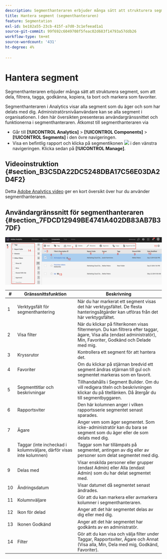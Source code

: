 ```yaml
---
description: Segmenthanteraren erbjuder många sätt att strukturera segment, som att dela, filtrera, tagga, godkänna, kopiera, ta bort och markera som favoriter.
title: Hantera segment (segmenthanteraren)
feature: Segmentation
exl-id: be182a55-23cb-415f-a7d0-3c1efeead1a1
source-git-commit: 99f692c6049708f5feac02d683f14793a57ddb26
workflow-type: tm+mt
source-wordcount: '431'
ht-degree: 4%

---
```


# Hantera segment

Segmenthanteraren erbjuder många sätt att strukturera segment, som att dela, filtrera, tagga, godkänna, kopiera, ta bort och markera som favoriter.

Segmenthanteraren i Analytics visar alla segment som du äger och som har delats med dig. Administratörsnivåanvändare kan se alla segment i organisationen. I den här översikten presenteras användargränssnittet och funktionerna i segmenthanteraren. Åtkomst till segmenthanteraren via

* Går till **[!UICONTROL Analytics]** > **[!UICONTROL Components]** > **[!UICONTROL Segments]** i den övre navigeringen.
* Visa en befintlig rapport och klicka på segmentikonen  ![](https://spectrum.adobe.com/static/icons/workflow_18/Smock_Segmentation_18_N.svg) i den vänstra navigeringen. Klicka sedan på **[!UICONTROL Manage]**.

## Videoinstruktion {#section_B3C5DA22DC5248DBA17C56E03DA2D4F2}

Detta [Adobe Analytics video](https://experienceleague.adobe.com/docs/analytics-learn/tutorials/components/segmentation/segment-management-and-sharing.html) ger en kort översikt över hur du använder segmenthanteraren.

## Användargränssnitt för segmenthanteraren {#section_7FDCD12949BE4741A402DB83AB7B37DF}

![](assets/segment_manager_ui.png)

| # | Gränssnittsfunktion | Beskrivning |
|---|---|---|
| 1 | Verktygsfält för segmenthantering | När du har markerat ett segment visas det här verktygsfältet. De flesta hanteringsåtgärder kan utföras från det här verktygsfältet. |
| 2 | Visa filter | När du klickar på filterikonen visas filtermenyn. Du kan filtrera efter taggar, ägare, Visa alla (endast administratör), Min, Favoriter, Godkänd och Delade med mig. |
| 3 | Kryssrutor | Kontrollera ett segment för att hantera det. |
| 4 | Favoriter | Om du klickar på stjärnan bredvid ett segment ändras stjärnan till gul och segmentet markeras som en favorit. |
| 5 | Segmenttitlar och beskrivningar | Tillhandahålls i Segment Builder. Om du vill redigera titeln och beskrivningen klickar du på titellänken. Då återgår du till segmentbyggaren. |
| 6 | Rapportsviter | Den här kolumnen anger i vilken rapportsserie segmentet senast sparades. |
| 7 | Ägare | Anger vem som äger segmentet. Som icke-administratör kan du bara se segment som du äger eller de som delats med dig. |
| 8 | Taggar (inte incheckad i kolumnväljare, därför visas inte kolumnen) | Taggar som har tillämpats på segmentet, antingen av dig eller av personer som delat segmentet med dig. |
| 9 | Delas med | Visar enskilda personer eller grupper (endast Admin) eller Alla (endast Admin) som du har delat segmentet med. |
| 10 | Ändringsdatum | Visar datumet då segmentet senast ändrades. |
| 11 | Kolumnväljare | Gör att du kan markera eller avmarkera kolumner i segmenthanteraren. |
| 12 | Ikon för delad | Anger att det här segmentet delas av dig eller med dig. |
| 13 | Ikonen Godkänd | Anger att det här segmentet har godkänts av en administratör. |
| 14 | Filter | Gör att du kan visa och välja filter under Taggar, Rapportsviter, Ägare och Annat (Visa alla, Min, Dela med mig, Godkänd, Favoriter). |
